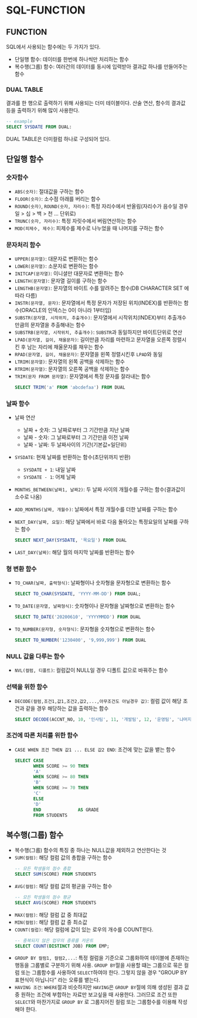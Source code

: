 # SQL-FUNCTION
## FUNCTION
SQL에서 사용되는 함수에는 두 가지가 있다.
- 단일행 함수: 데이터를 한번에 하나씩만 처리하는 함수
- 복수행(그룹) 함수: 여러건의 데이터를 동시에 입력받아 결과값 하나를 만들어주는 함수

### DUAL TABLE
결과를 한 행으로 출력하기 위해 사용되는 더미 테이블이다. 산술 연산, 함수의 결과값 등을 출력하기 위해 많이 사용한다.
```sql
-- example
SELECT SYSDATE FROM DUAL:
```
DUAL TABLE은 더미컬럼 하나로 구성되어 있다.
## 단일행 함수
### 숫자함수
- `ABS(숫자)`: 절대값을 구하는 함수
- `FLOOR(숫자)`: 소수점 아래를 버리는 함수
- `ROUND(숫자)`, `ROUND(숫자, 자리수)`: 특정 자리수에서 반올림(자리수가 음수일 경우 일 > 십 > 백 > 천 ... 단위로)
- `TRUNC(숫자, 자리수)`: 특정 자릿수에서 버림연산하는 함수
- `MOD(피제수, 제수)`: 피제수를 제수로 나누었을 때 나머지를 구하는 함수 
### 문자처리 함수
- `UPPER(문자열)`: 대문자로 변환하는 함수
- `LOWER(문자열)`: 소문자로 변환하는 함수
- `INITCAP(문자열)`: 이니셜만 대문자로 변환하는 함수
- `LENGTH(문자열)`: 문자열 길이를 구하는 함수
- `LENGTHB(문자열)`: 문자열의 바이트 수를 알려주는 함수(DB CHARACTER SET 에 따라 다름)
- `INSTR(문자열, 문자)`: 문자열에서 특정 문자가 저장된 위치(INDEX)를 반환하는 함수(ORACLE의 인덱스는 0이 아니라 1부터임)
- `SUBSTR(문자열, 시작위치, 추출개수)`: 문자열에서 시작위치(INDEX)부터 추출개수 만큼의 문자열을 추출해내는 함수
- `SUBSTRB(문자열, 시작위치, 추출개수)`: `SUBSTR`과 동일하지만 바이트단위로 연산
- `LPAD(문자열, 길이, 채울문자)`: 길이만큼 자리를 마련하고 문자열을 오른쪽 정렬시킨 후 남는 자리에 채울문자를 채우는 함수
- `RPAD(문자열, 길이, 채울문자)`: 문자열을 왼쪽 정렬시킨후 `LPAD`와 동일
- `LTRIM(문자열)`: 문자열의 왼쪽 공백을 삭제하는 함수
- `RTRIM(문자열)`: 문자열의 오른쪽 공백을 삭제하는 함수
- `TRIM(문자 FROM 문자열)`: 문자열에서 특정 문자를 잘라내는 함수
    ```sql
    SELECT TRIM('a' FROM 'abcdefaa') FROM DUAL
    ```
### 날짜 함수
- 날짜 연산
    - 날짜 + 숫자: 그 날짜로부터 그 기간만큼 지난 날짜
    - 날짜 - 숫자: 그 날짜로부터 그 기간만큼 이전 날짜
    - 날짜 - 날짜: 두 날짜사이의 기간(기본값=일단위)

- `SYSDATE`: 현재 날짜를 반환하는 함수(초단위까지 반환)
    - `SYSDATE + 1`: 내일 날짜
    - `SYSDATE - 1`: 어제 날짜
- `MONTHS_BETWEEN(날짜1, 날짜2)`: 두 날짜 사이의 개월수를 구하는 함수(결과값이 소수로 나옴)
- `ADD_MONTHS(날짜, 개월수)`: 날짜에서 특정 개월수를 더한 날짜를 구하는 함수
- `NEXT_DAY(날짜, 요일)`: 해당 날짜에서 바로 다음 돌아오는 특정요일의 날짜를 구하는 함수
    ```sql
    SELECT NEXT_DAY(SYSDATE, '목요일') FROM DUAL
    ```
- `LAST_DAY(날짜)`: 해당 월의 마지막 날짜를 반환하는 함수
### 형 변환 함수
- `TO_CHAR(날짜, 출력형식)`: 날짜형이나 숫자형을 문자형으로 변환하는 함수
    ```sql
    SELECT TO_CHAR(SYSDATE, 'YYYY-MM-DD') FROM DUAL;
    ```
- `TO_DATE(문자열, 날짜형식)`: 숫자형이나 문자형을 날짜형으로 변환하는 함수
    ```sql
    SELECT TO_DATE('20200610', 'YYYYMMDD') FROM DUAL
    ```
- `TO_NUMBER(문자형, 숫자형식)`: 문자형을 숫자형으로 변환하는 함수
    ```sql
    SELECT TO_NUMBER('1230400', '9,999,999') FROM DUAL
    ```
### NULL 값을 다루는 함수
- `NVL(컬럼, 디폴트)`: 컬럼값이 NULL일 경우 디폴트 값으로 바꿔주는 함수 
### 선택을 위한 함수
- `DECODE(컬럼,조건1,값1,조건2,값2,...,아무조건도 아닐경우 값)`: 컬럼 값이 해당 조건과 같을 경우 해당하는 값을 출력하는 함수
    ```sql
    SELECT DECODE(ACCNT_NO, 10, '인사팀', 11, '개발팀', 12, '운영팀', '냐머지팀') AS DEPT FROM EMPLOYEES
    ```
### 조건에 따른 처리를 위한 함수
- `CASE WHEN 조건 THEN 값1 ... ELSE 값2 END`: 조건에 맞는 값을 뱉는 함수 
    ```sql
    SELECT CASE
           WHEN SCORE >= 90 THEN
           'A'
           WHEN SCORE >= 80 THEN
           'B'
           WHEN SCORE >= 70 THEN
           'C'
           ELSE
           'D'
           END              AS GRADE
           FROM STUDENTS
    ```

## 복수행(그룹) 함수
- 복수행(그룹) 함수의 특징 중 하나는 NULL값을 제외하고 연산한다는 것
- `SUM(컬럼)`: 해당 컬럼 값의 총합을 구하는 함수
    ```sql
    -- 모든 학생들의 점수 총합
    SELECT SUM(SCORE) FROM STUDENTS 
    ```
- `AVG(컬럼)`: 해당 컬럼 값의 평균을 구하는 함수
    ```sql
    -- 모든 학생들의 점수 평균
    SELECT AVG(SCORE) FROM STUDENTS
    ```
- `MAX(컬럼)`: 해당 컬럼 값 중 최대값
- `MIN(컬럼)`: 해당 컬럼 값 중 최소값
- `COUNT(컬럽)`: 해당 컬럼에 값이 있는 로우의 개수를 COUNT한다.
    ```sql
    -- 중복되지 않은 업무의 종류를 카운트
    SELECT COUNT(DISTINCT JOB) FROM EMP;
    ```
- `GROUP BY 컬럼1, 컬럼2,...`: 특정 컬럼을 기준으로 그룹화하여 테이블에 존재하는 행동을 그룹별로 구분하기 위해 사용. `GROUP BY`절을 사용할 떄는 그룹으로 묶은 컬럼 또는 그룹함수를 사용하여 `SELECT`하여야 한다. 그렇지 않을 경우 "GROUP BY 표현식이 아닙니다" 라는 오류를 뱉는다.
- `HAVING 조건`: `WHERE`절과 비슷하지만 `HAVING`은 `GROUP BY`절에 의해 생성된 결과 값 중 원하는 조건에 부합하는 자료만 보고싶을 때 사용한다. 그러므로 조건 또한 `SELECT`와 마찬가지로 `GROUP BY` 로 그룹지어진 컬럼 또는 그룹함수를 이용해 작성해야 한다.
